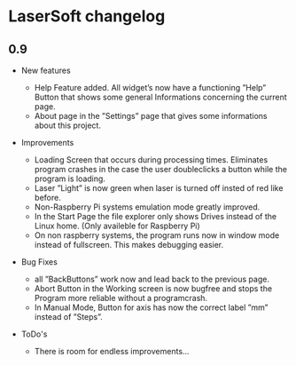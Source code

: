 # LaserSoft changelog

## 0.9

- New features
  - Help Feature added. All widget’s now have a functioning ”Help” Button that shows some general Informations concerning the current page.
  - About page in the ”Settings” page that gives some informations about this project.

- Improvements
  - Loading Screen that occurs during processing times. Eliminates program crashes in the case the user doubleclicks a button while the program is loading.
  - Laser ”Light” is now green when laser is turned off insted of red like before.
  - Non-Raspberry Pi systems emulation mode greatly improved.
  - In the Start Page the file explorer only shows Drives instead of the Linux home. (Only availeble for Raspberry Pi)
  - On non raspberry systems, the program runs now in window mode instead of fullscreen. This makes debugging easier.

- Bug Fixes
  - all ”BackButtons” work now and lead back to the previous page.
  - Abort Button in the Working screen is now bugfree and stops the Program more reliable without a programcrash.
  - In Manual Mode, Button for axis has now the correct label ”mm” instead of ”Steps”.

- ToDo's
  - There is room for endless improvements...    
